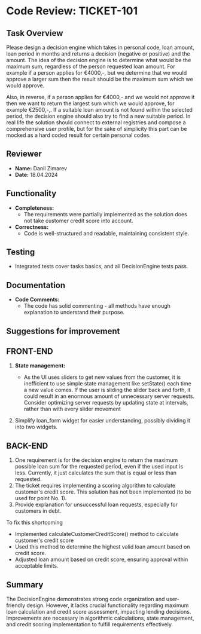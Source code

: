 # Code Review: TICKET-101

## Task Overview
Please design a decision engine which takes in personal code, loan amount, loan period in months
and returns a decision (negative or positive) and the amount.
The idea of the decision engine is to determine what would be the maximum sum, regardless of the
person requested loan amount. For example if a person applies for €4000,-, but we determine that
we would approve a larger sum then the result should be the maximum sum which we would
approve.

Also, in reverse, if a person applies for €4000,- and we would not approve it then we want to return
the largest sum which we would approve, for example €2500,-,. If a suitable loan amount is not
found within the selected period, the decision engine should also try to find a new suitable period. In
real life the solution should connect to external registries and compose a comprehensive user
profile, but for the sake of simplicity this part can be mocked as a hard coded result for certain
personal codes.


## Reviewer
- **Name:** Danil Zimarev
- **Date:** 18.04.2024


## Functionality
- **Completeness:**
    - The requirements were partially implemented as the solution does not take customer credit score into account.
- **Correctness:**
    - Code is well-structured and readable, maintaining consistent style.


## Testing
- Integrated tests cover tasks basics, and all DecisionEngine tests pass.


## Documentation
- **Code Comments:**
    - The code has solid commenting - all methods have enough explanation to understand their purpose.

## Suggestions for improvement

FRONT-END
---------

1. **State management:** 
   - As the UI uses sliders to get new values from the customer, it is inefficient to use simple state
   management like setState() each time a new value comes. If the user is sliding the slider back and forth, it could
   result in an enormous amount of unnecessary server requests. Consider optimizing server requests by updating state 
   at intervals, rather than with every slider movement
   
2. Simplify loan_form widget for easier understanding, possibly dividing it into two widgets.

BACK-END
---------

1. One requirement is for the decision engine to return the maximum possible loan sum for the requested period,
   even if the used input is less. Currently, it just calculates the sum that is equal or less than requested.
2. The ticket requires implementing a scoring algorithm to calculate customer's credit score. This solution has not
   been implemented (to be used for point No. 1).
3. Provide explanation for unsuccessful loan requests, especially for customers in debt.

To fix this shortcoming

- Implemented calculateCustomerCreditScore() method to calculate customer's credit score
- Used this method to determine the highest valid loan amount based on credit score.
- Adjusted loan amount based on credit score, ensuring approval within acceptable limits.

## Summary
The DecisionEngine demonstrates strong code organization and user-friendly design. However, it lacks crucial functionality
regarding maximum loan calculation and credit score assessment, impacting lending decisions. Improvements are necessary 
in algorithmic calculations, state management, and credit scoring implementation to fulfill requirements effectively.